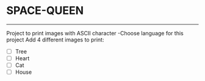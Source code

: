 # SPACE-QUEEN
---
Project to print images with ASCII character
-Choose language for this project
Add 4 different images to print:
- [ ] Tree
- [ ] Heart
- [ ] Cat
- [ ] House
